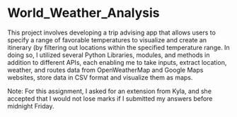 # World_Weather_Analysis

This project involves developing a trip advising app that allows users to specify a range of favorable temperatures to visualize and create an itinerary (by filtering out locations within the specified temperature range. In doing so, I utilized several Python Libraries, modules, and methods in addition to different APIs, each enabling me to take inputs, extract location, weather, and routes data from OpenWeatherMap and Google Maps websites, store data in  CSV format and visualize them as maps.

Note: For this assignment, I asked for an extension from Kyla, and she accepted that I would not lose marks if I submitted my answers before midnight Friday.
